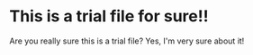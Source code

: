 # This is a trial file for sure!!
Are you really sure this is a trial file?
Yes, I'm very sure about it!
